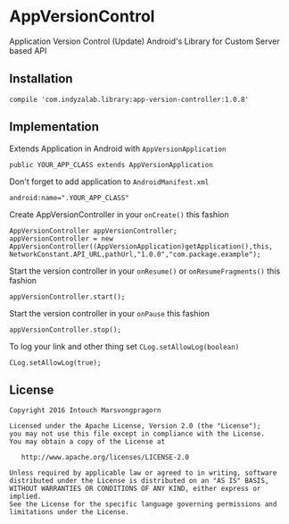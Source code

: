 # AppVersionControl
Application Version Control (Update) Android's Library for Custom Server based API

## Installation

    compile 'com.indyzalab.library:app-version-controller:1.0.8'

## Implementation

Extends Application in Android with `AppVersionApplication`

    public YOUR_APP_CLASS extends AppVersionApplication
    
Don't forget to add application to `AndroidManifest.xml`
   
    android:name=".YOUR_APP_CLASS"

Create AppVersionController in your `onCreate()` this fashion

    AppVersionController appVersionController;
    appVersionController = new AppVersionController((AppVersionApplication)getApplication(),this, NetworkConstant.API_URL,pathUrl,"1.0.0","com.package.example");

Start the version controller in your `onResume()` or `onResumeFragments()` this fashion

    appVersionController.start();
    
Start the version controller in your `onPause` this fashion

    appVersionController.stop();
    
To log your link and other thing set `CLog.setAllowLog(boolean)`

    CLog.setAllowLog(true);
    
## License
	Copyright 2016 Intouch Marsvongpragorn
	
	Licensed under the Apache License, Version 2.0 (the "License");
	you may not use this file except in compliance with the License.
	You may obtain a copy of the License at
	
	   http://www.apache.org/licenses/LICENSE-2.0
	
	Unless required by applicable law or agreed to in writing, software
	distributed under the License is distributed on an "AS IS" BASIS,
	WITHOUT WARRANTIES OR CONDITIONS OF ANY KIND, either express or implied.
	See the License for the specific language governing permissions and
	limitations under the License.